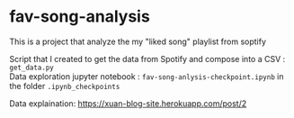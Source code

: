 # fav-song-analysis
This is a project that analyze the my "liked song" playlist from soptify

Script that I created to get the data from Spotify and compose into a CSV : `get_data.py`  
Data exploration jupyter notebook : `fav-song-anlysis-checkpoint.ipynb` in the folder `.ipynb_checkpoints`

Data explaination: https://xuan-blog-site.herokuapp.com/post/2


